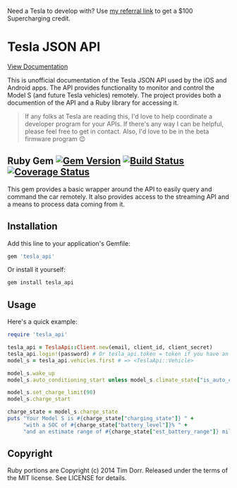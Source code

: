 Need a Tesla to develop with? Use [my referral link](http://ts.la/timothy8449) to get a $100 Supercharging credit.

# Tesla JSON API

[View Documentation](http://docs.timdorr.apiary.io/)

This is unofficial documentation of the Tesla JSON API used by the iOS and Android apps.
The API provides functionality to monitor and control the Model S (and future Tesla vehicles) remotely.
The project provides both a documention of the API and a Ruby library for accessing it.

> If any folks at Tesla are reading this, I'd love to help coordinate a developer program for your APIs. If there's any way I can be helpful, please feel free to get in contact. Also, I'd love to be in the beta firmware program :wink:

## Ruby Gem [![Gem Version](https://img.shields.io/gem/v/tesla_api.svg)](http://rubygems.org/gems/tesla_api) [![Build Status](https://img.shields.io/travis/timdorr/model-s-api/master.svg)](https://travis-ci.org/timdorr/model-s-api) [![Coverage Status](https://img.shields.io/coveralls/timdorr/model-s-api.svg)](https://coveralls.io/r/timdorr/model-s-api?branch=master)

This gem provides a basic wrapper around the API to easily query and command the car remotely. 
It also provides access to the streaming API and a means to process data coming from it.

## Installation

Add this line to your application's Gemfile:
```ruby
gem 'tesla_api'
```

Or install it yourself:
```sh
gem install tesla_api
```

## Usage

Here's a quick example:

```ruby
require 'tesla_api'

tesla_api = TeslaApi::Client.new(email, client_id, client_secret)
tesla_api.login!(password) # Or tesla_api.token = token if you have an existing token.
model_s = tesla_api.vehicles.first # => <TeslaApi::Vehicle>

model_s.wake_up
model_s.auto_conditioning_start unless model_s.climate_state["is_auto_conditioning_on"]

model_s.set_charge_limit(90)
model_s.charge_start

charge_state = model_s.charge_state
puts "Your Model S is #{charge_state["charging_state"]} " +
     "with a SOC of #{charge_state["battery_level"]}% " + 
     "and an estimate range of #{charge_state["est_battery_range"]} miles"
```

## Copyright

Ruby portions are Copyright (c) 2014 Tim Dorr. Released under the terms of the
MIT license. See LICENSE for details.

